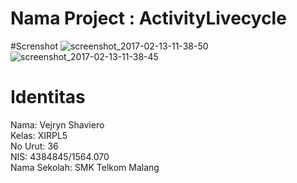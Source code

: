 # Nama Project : ActivityLivecycle

#Screnshot
![screenshot_2017-02-13-11-38-50](https://cloud.githubusercontent.com/assets/22088378/22870309/b337aecc-f1d8-11e6-801e-71ef3b412b3c.png)
![screenshot_2017-02-13-11-38-45](https://cloud.githubusercontent.com/assets/22088378/22870310/b36dcc0a-f1d8-11e6-816a-44127e37edc4.png)

# Identitas
Nama: Vejryn Shaviero </br>
Kelas: XIRPL5 </br>
No Urut: 36 </br>
NIS: 4384845/1564.070 </br>
Nama Sekolah: SMK Telkom Malang
